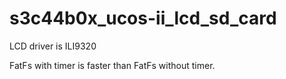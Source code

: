 # s3c44b0x_ucos-ii_lcd_sd_card

LCD driver is ILI9320

FatFs with timer is faster than FatFs without timer.